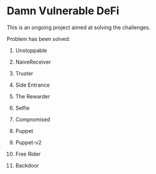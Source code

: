 # Damn Vulnerable DeFi

This is an ongoing project aimed at solving the challenges.

Problem has been solved:

1. Unstoppable

2. NaiveReceiver

3. Truster

4. Side Entrance

5. The Rewarder

6. Selfie

7. Compromised

8. Puppet

9. Puppet-v2

10. Free Rider

11. Backdoor

